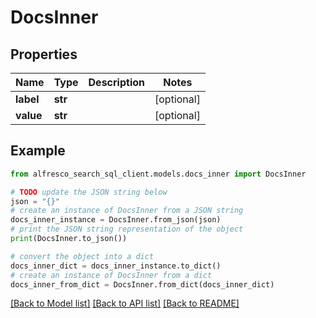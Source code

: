 # DocsInner


## Properties

Name | Type | Description | Notes
------------ | ------------- | ------------- | -------------
**label** | **str** |  | [optional] 
**value** | **str** |  | [optional] 

## Example

```python
from alfresco_search_sql_client.models.docs_inner import DocsInner

# TODO update the JSON string below
json = "{}"
# create an instance of DocsInner from a JSON string
docs_inner_instance = DocsInner.from_json(json)
# print the JSON string representation of the object
print(DocsInner.to_json())

# convert the object into a dict
docs_inner_dict = docs_inner_instance.to_dict()
# create an instance of DocsInner from a dict
docs_inner_from_dict = DocsInner.from_dict(docs_inner_dict)
```
[[Back to Model list]](../README.md#documentation-for-models) [[Back to API list]](../README.md#documentation-for-api-endpoints) [[Back to README]](../README.md)


